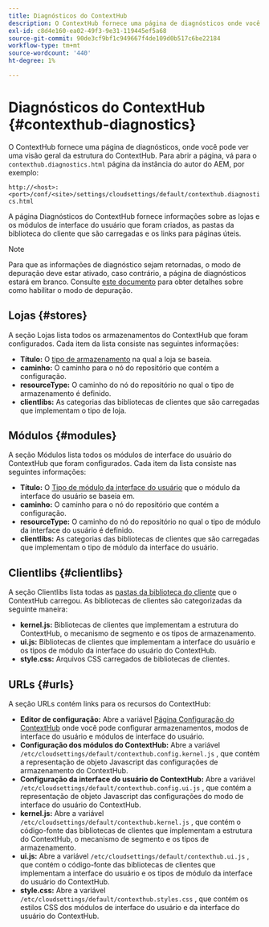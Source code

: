 ```yaml
---
title: Diagnósticos do ContextHub
description: O ContextHub fornece uma página de diagnósticos onde você pode ver uma visão geral da estrutura do ContextHub
exl-id: c8d4e160-ea02-49f3-9e31-119445ef5a68
source-git-commit: 90de3cf9bf1c949667f4de109d0b517c6be22184
workflow-type: tm+mt
source-wordcount: '440'
ht-degree: 1%

---
```


# Diagnósticos do ContextHub {#contexthub-diagnostics}

O ContextHub fornece uma página de diagnósticos, onde você pode ver uma visão geral da estrutura do ContextHub. Para abrir a página, vá para o `contexthub.diagnostics.html` página da instância do autor do AEM, por exemplo:

`http://<host>:<port>/conf/<site>/settings/cloudsettings/default/contexthub.diagnostics.html`

A página Diagnósticos do ContextHub fornece informações sobre as lojas e os módulos de interface do usuário que foram criados, as pastas da biblioteca do cliente que são carregadas e os links para páginas úteis.

>[!NOTE]
>
>Para que as informações de diagnóstico sejam retornadas, o modo de depuração deve estar ativado, caso contrário, a página de diagnósticos estará em branco. Consulte [este documento](configuring-contexthub.md#debugging-contexthub) para obter detalhes sobre como habilitar o modo de depuração.

## Lojas {#stores}

A seção Lojas lista todos os armazenamentos do ContextHub que foram configurados. Cada item da lista consiste nas seguintes informações:

* **Título:** O [tipo de armazenamento](sample-stores.md) na qual a loja se baseia.
* **caminho:** O caminho para o nó do repositório que contém a configuração.
* **resourceType:** O caminho do nó do repositório no qual o tipo de armazenamento é definido.
* **clientlibs:** As categorias das bibliotecas de clientes que são carregadas que implementam o tipo de loja.

## Módulos {#modules}

A seção Módulos lista todos os módulos de interface do usuário do ContextHub que foram configurados. Cada item da lista consiste nas seguintes informações:

* **Título:** O [Tipo de módulo da interface do usuário](sample-modules.md) que o módulo da interface do usuário se baseia em.
* **caminho:** O caminho para o nó do repositório que contém a configuração.
* **resourceType:** O caminho do nó do repositório no qual o tipo de módulo da interface do usuário é definido.
* **clientlibs:** As categorias das bibliotecas de clientes que são carregadas que implementam o tipo de módulo da interface do usuário.

## Clientlibs {#clientlibs}

A seção Clientlibs lista todas as [pastas da biblioteca do cliente](/help/implementing/developing/introduction/clientlibs.md) que o ContextHub carregou. As bibliotecas de clientes são categorizadas da seguinte maneira:

* **kernel.js:** Bibliotecas de clientes que implementam a estrutura do ContextHub, o mecanismo de segmento e os tipos de armazenamento.
* **ui.js:** Bibliotecas de clientes que implementam a interface do usuário e os tipos de módulo da interface do usuário do ContextHub.
* **style.css:** Arquivos CSS carregados de bibliotecas de clientes.

## URLs {#urls}

A seção URLs contém links para os recursos do ContextHub:

* **Editor de configuração:** Abre a variável [Página Configuração do ContextHub](configuring-contexthub.md) onde você pode configurar armazenamentos, modos de interface do usuário e módulos de interface do usuário.
* **Configuração dos módulos do ContextHub:** Abre a variável `/etc/cloudsettings/default/contexthub.config.kernel.js` , que contém a representação de objeto Javascript das configurações de armazenamento do ContextHub.
* **Configuração da interface do usuário do ContextHub:** Abre a variável `/etc/cloudsettings/default/contexthub.config.ui.js` , que contém a representação de objeto Javascript das configurações do modo de interface do usuário do ContextHub.
* **kernel.js:** Abre a variável `/etc/cloudsettings/default/contexthub.kernel.js` , que contém o código-fonte das bibliotecas de clientes que implementam a estrutura do ContextHub, o mecanismo de segmento e os tipos de armazenamento.
* **ui.js:** Abre a variável `/etc/cloudsettings/default/contexthub.ui.js` , que contém o código-fonte das bibliotecas de clientes que implementam a interface do usuário e os tipos de módulo da interface do usuário do ContextHub.
* **style.css:** Abre a variável `/etc/cloudsettings/default/contexthub.styles.css` , que contém os estilos CSS dos módulos de interface do usuário e da interface do usuário do ContextHub.
